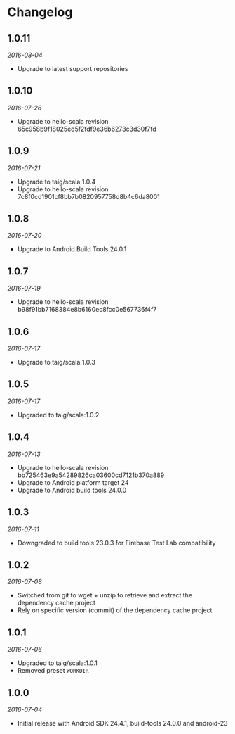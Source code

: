# Changelog

## 1.0.11

_2016-08-04_

 * Upgrade to latest support repositories

## 1.0.10

_2016-07-26_

 * Upgrade to hello-scala revision 65c958b9f18025ed5f2fdf9e36b6273c3d30f7fd

## 1.0.9

_2016-07-21_

 * Upgrade to taig/scala:1.0.4
 * Upgrade to hello-scala revision 7c8f0cd1901cf8bb7b0820957758d8b4c6da8001

## 1.0.8

_2016-07-20_

 * Upgrade to Android Build Tools 24.0.1

## 1.0.7

_2016-07-19_

 * Upgrade to hello-scala revision b98f91bb7168384e8b6160ec8fcc0e567736f4f7

## 1.0.6

_2016-07-17_

 * Upgrade to taig/scala:1.0.3

## 1.0.5

_2016-07-17_

 * Upgraded to taig/scala:1.0.2

## 1.0.4

_2016-07-13_

 * Upgrade to hello-scala revision bb725463e9a54289826ca03600cd7121b370a889
 * Upgrade to Android platform target 24
 * Upgrade to Android build tools 24.0.0

## 1.0.3

_2016-07-11_

 * Downgraded to build tools 23.0.3 for Firebase Test Lab compatibility

## 1.0.2

_2016-07-08_

 * Switched from git to wget + unzip to retrieve and extract the dependency cache project
 * Rely on specific version (commit) of the dependency cache project

## 1.0.1

_2016-07-06_

 * Upgraded to taig/scala:1.0.1
 * Removed preset `WORKDIR`

## 1.0.0

_2016-07-04_

 * Initial release with Android SDK 24.4.1, build-tools 24.0.0 and android-23
